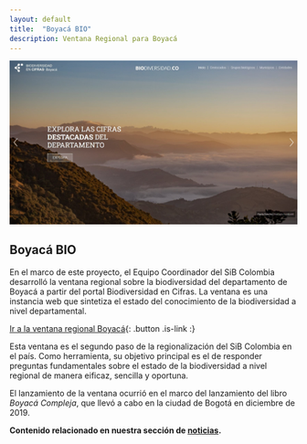 ```yaml
---
layout: default
title:  "Boyacá BIO"
description: Ventana Regional para Boyacá
---
```


<img src="/comunidad/proyectos/images/home-ventana-boyaca.jpg" width=770>

## Boyacá BIO

En el marco de este proyecto, el Equipo Coordinador del SiB Colombia desarrolló la ventana regional sobre la biodiversidad del departamento de Boyacá a partir del portal Biodiversidad en Cifras. La ventana es una instancia web que sintetiza el estado del conocimiento de la biodiversidad a nivel departamental.
 
[Ir a la ventana regional Boyacá](https://boyaca.biodiversidad.co/#/){: .button .is-link :}


Esta ventana es el segundo paso de la regionalización del SiB Colombia en el país. Como herramienta, su objetivo principal es el de responder preguntas fundamentales sobre el estado de la biodiversidad a nivel regional de manera eificaz, sencilla y oportuna.

El lanzamiento de la ventana ocurrió en el marco del lanzamiento del libro *Boyacá Compleja*, que llevó a cabo en la ciudad de Bogotá en diciembre de 2019.

**Contenido relacionado en nuestra sección de [noticias](https://biodiversidad.co/post/2018/taller-uptc/).**
